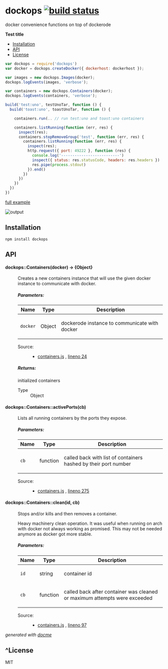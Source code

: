 # dockops [![build status](https://secure.travis-ci.org/technote-space/dockops.png)](http://travis-ci.org/technote-space/dockops)

docker convenience functions on top of dockerode

<!-- START doctoc generated TOC please keep comment here to allow auto update param::entryPrefix::-:: -->
<!-- param::mode::github.com:: -->
<!-- DON'T EDIT THIS SECTION, INSTEAD RE-RUN doctoc TO UPDATE -->
<!-- param::isNotitle::false:: param::maxHeaderLevel::8:: -->
**Test title**

- [Installation](#installation)
- [API](#api)
- [License](#license)

<!-- END doctoc generated TOC please keep comment here to allow auto update -->

```js
var dockops = require('dockops')
var docker = dockops.createDocker({ dockerhost: dockerhost });

var images = new dockops.Images(docker);
dockops.logEvents(images, 'verbose');

var containers = new dockops.Containers(docker);
dockops.logEvents(containers, 'verbose');

build('test:uno', testUnoTar, function () {
  build('toast:uno', toastUnoTar, function () {

    containers.run(.. // run test:uno and toast:uno containers

    containers.listRunning(function (err, res) {
      inspect(res);
      containers.stopRemoveGroup('test', function (err, res) {
        containers.listRunning(function (err, res) {
          inspect(res);
          http.request({ port: 49222 }, function (res) {
            console.log('--------------------------')
            inspect({ status: res.statusCode, headers: res.headers })
            res.pipe(process.stdout)
          }).end()
        }) 
      })
    })
  })
})
```

[full example](https://github.com/technote-space/dockops/blob/master/example/create-wipe.js)

![output](https://github.com/technote-space/dockops/raw/master/assets/output.gif)

## Installation

    npm install dockops

## API

<!-- START docme generated API please keep comment here to allow auto update -->
<!-- DON'T EDIT THIS SECTION, INSTEAD RE-RUN docme TO UPDATE -->

<div>
<div class="jsdoc-githubify">
<section>
<article>
<div class="container-overview">
<dl class="details">
</dl>
</div>
<dl>
<dt>
<h4 class="name" id="dockops::Containers"><span class="type-signature"></span>dockops::Containers<span class="signature">(docker)</span><span class="type-signature"> &rarr; {Object}</span></h4>
</dt>
<dd>
<div class="description">
<p>Creates a new containers instance that will use the given docker instance to communicate with docker.</p>
</div>
<h5>Parameters:</h5>
<table class="params">
<thead>
<tr>
<th>Name</th>
<th>Type</th>
<th class="last">Description</th>
</tr>
</thead>
<tbody>
<tr>
<td class="name"><code>docker</code></td>
<td class="type">
<span class="param-type">Object</span>
</td>
<td class="description last"><p>dockerode instance to communicate with docker</p></td>
</tr>
</tbody>
</table>
<dl class="details">
<dt class="tag-source">Source:</dt>
<dd class="tag-source"><ul class="dummy">
<li>
<a href="https://github.com/technote-space/dockops/blob/master/containers.js">containers.js</a>
<span>, </span>
<a href="https://github.com/technote-space/dockops/blob/master/containers.js#L24">lineno 24</a>
</li>
</ul></dd>
</dl>
<h5>Returns:</h5>
<div class="param-desc">
<p>initialized containers</p>
</div>
<dl>
<dt>
Type
</dt>
<dd>
<span class="param-type">Object</span>
</dd>
</dl>
</dd>
<dt>
<h4 class="name" id="dockops::Containers::activePorts"><span class="type-signature"></span>dockops::Containers::activePorts<span class="signature">(cb)</span><span class="type-signature"></span></h4>
</dt>
<dd>
<div class="description">
<p>Lists all running containers by the ports they expose.</p>
</div>
<h5>Parameters:</h5>
<table class="params">
<thead>
<tr>
<th>Name</th>
<th>Type</th>
<th class="last">Description</th>
</tr>
</thead>
<tbody>
<tr>
<td class="name"><code>cb</code></td>
<td class="type">
<span class="param-type">function</span>
</td>
<td class="description last"><p>called back with list of containers hashed by their port number</p></td>
</tr>
</tbody>
</table>
<dl class="details">
<dt class="tag-source">Source:</dt>
<dd class="tag-source"><ul class="dummy">
<li>
<a href="https://github.com/technote-space/dockops/blob/master/containers.js">containers.js</a>
<span>, </span>
<a href="https://github.com/technote-space/dockops/blob/master/containers.js#L275">lineno 275</a>
</li>
</ul></dd>
</dl>
</dd>
<dt>
<h4 class="name" id="dockops::Containers::clean"><span class="type-signature"></span>dockops::Containers::clean<span class="signature">(id, cb)</span><span class="type-signature"></span></h4>
</dt>
<dd>
<div class="description">
<p>Stops and/or kills and then removes a container.</p>
<p>Heavy machinery clean operation.
It was useful when running on arch with docker not always working as promised.
This may not be needed anymore as docker got more stable.</p>
</div>
<h5>Parameters:</h5>
<table class="params">
<thead>
<tr>
<th>Name</th>
<th>Type</th>
<th class="last">Description</th>
</tr>
</thead>
<tbody>
<tr>
<td class="name"><code>id</code></td>
<td class="type">
<span class="param-type">string</span>
</td>
<td class="description last"><p>container id</p></td>
</tr>
<tr>
<td class="name"><code>cb</code></td>
<td class="type">
<span class="param-type">function</span>
</td>
<td class="description last"><p>called back after container was cleaned or maximum attempts were exceeded</p></td>
</tr>
</tbody>
</table>
<dl class="details">
<dt class="tag-source">Source:</dt>
<dd class="tag-source"><ul class="dummy">
<li>
<a href="https://github.com/technote-space/dockops/blob/master/containers.js">containers.js</a>
<span>, </span>
<a href="https://github.com/technote-space/dockops/blob/master/containers.js#L97">lineno 97</a>
</li>
</ul></dd>
</dl>
</dd>
</article>
</section>
</div>

*generated with [docme](https://github.com/technote-space/docme)*
</div>
<!-- END docme generated API please keep comment here to allow auto update -->

<h2>^License</h2>

MIT
